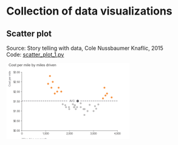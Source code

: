 # Collection of data visualizations

## Scatter plot
Source: Story telling with data, Cole Nussbaumer Knaflic, 2015  
Code: [scatter_plot_1.py](https://github.com/vaidasbog/data-viz/blob/main/code/scatter_plot_1.py)

<a href="url"><img src="https://github.com/vaidasbog/data-viz/blob/main/plots/scatter_plot_1.png" align="left" height="200" width="325" ></a>
